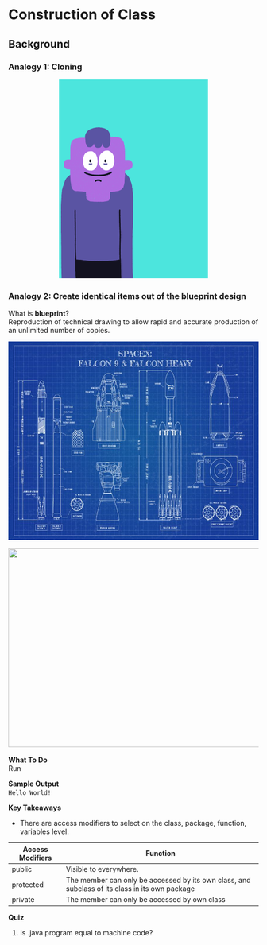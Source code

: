 # Construction of Class

## **Background**
### Analogy 1: Cloning
 <p align="center">
   <img width="300" height="400" src="metadata/cloning.gif">
 </p>  

### Analogy 2: Create identical items out of the blueprint design

 What is **blueprint**?  
 Reproduction of technical drawing to allow rapid and accurate production of an unlimited number of copies.


 <p align="center">
   <img width="550" height="400" src="metadata/spaceX.jpg">
 </p>  
 
  <p align="center">
    <img width="550" height="400" src="metadata/spaceXengine.jpg">
  </p>  
 

**What To Do**  
Run 


**Sample Output**  
`
Hello World!  
`  

**Key Takeaways**


- There are access modifiers to select on the class, package, function, variables level.  

| Access Modifiers | Function |
| --- | ----------- |
| public | Visible to everywhere. |
| protected | The member can only be accessed by its own class, and subclass of its class in its own package  |
| private | The member can only be accessed by own class |
 


**Quiz** 

1. Is .java program equal to machine code?  

